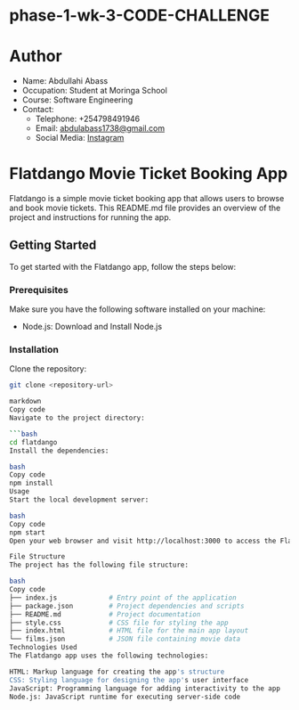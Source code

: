 # phase-1-wk-3-CODE-CHALLENGE

# Author

- Name: Abdullahi Abass
- Occupation: Student at Moringa School
- Course: Software Engineering
- Contact:
  - Telephone: +254798491946
  - Email: abdulabass1738@gmail.com
  - Social Media: [Instagram](https://www.instagram.com/__.abvss_.1300/?igshid=NTc4MTIwNjQ2YQ%3D%3D)

# Flatdango Movie Ticket Booking App

Flatdango is a simple movie ticket booking app that allows users to browse and book movie tickets. This README.md file provides an overview of the project and instructions for running the app.

## Getting Started

To get started with the Flatdango app, follow the steps below:

### Prerequisites

Make sure you have the following software installed on your machine:

- Node.js: Download and Install Node.js

### Installation

Clone the repository:

```bash
git clone <repository-url>

markdown
Copy code
Navigate to the project directory:

```bash
cd flatdango
Install the dependencies:

bash
Copy code
npm install
Usage
Start the local development server:

bash
Copy code
npm start
Open your web browser and visit http://localhost:3000 to access the Flatdango app.

File Structure
The project has the following file structure:

bash
Copy code
├── index.js             # Entry point of the application
├── package.json         # Project dependencies and scripts
├── README.md            # Project documentation
├── style.css            # CSS file for styling the app
├── index.html           # HTML file for the main app layout
└── films.json           # JSON file containing movie data
Technologies Used
The Flatdango app uses the following technologies:

HTML: Markup language for creating the app's structure
CSS: Styling language for designing the app's user interface
JavaScript: Programming language for adding interactivity to the app
Node.js: JavaScript runtime for executing server-side code


